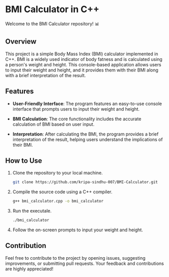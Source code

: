 # BMI Calculator in C++

Welcome to the BMI Calculator repository! 📊

## Overview

This project is a simple Body Mass Index (BMI) calculator implemented in C++. BMI is a widely used indicator of body fatness and is calculated using a person's weight and height. This console-based application allows users to input their weight and height, and it provides them with their BMI along with a brief interpretation of the result.

## Features

- **User-Friendly Interface**: The program features an easy-to-use console interface that prompts users to input their weight and height.

- **BMI Calculation**: The core functionality includes the accurate calculation of BMI based on user input.

- **Interpretation**: After calculating the BMI, the program provides a brief interpretation of the result, helping users understand the implications of their BMI.

## How to Use

1. Clone the repository to your local machine.
   ```bash
   git clone https://github.com/kripa-sindhu-007/BMI-Calculator.git
2. Compile the source code using a C++ compiler.
   ```bash
   g++ bmi_calculator.cpp -o bmi_calculator
3. Run the executale.
   ```bash
   ./bmi_calculator
4. Follow the on-screen prompts to input your weight and height.

## Contribution
Feel free to contribute to the project by opening issues, suggesting improvements, or submitting pull requests. Your feedback and contributions are highly appreciated!




